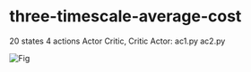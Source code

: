 # three-timescale-average-cost

20 states 4 actions Actor Critic, Critic Actor: ac1.py ac2.py


![Fig](https://github.com/user-attachments/assets/d650164e-8269-4e51-86a9-f5ff322a9771)
